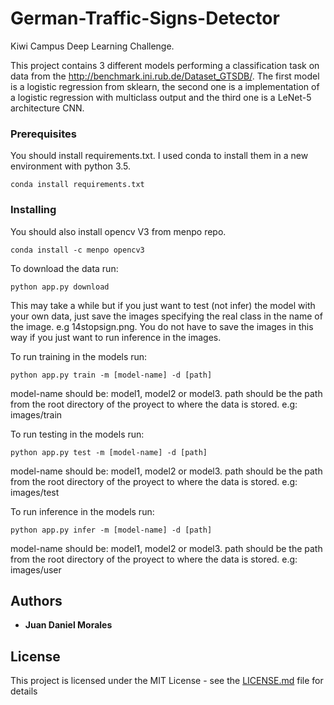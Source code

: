 # German-Traffic-Signs-Detector
Kiwi Campus Deep Learning Challenge.

This project contains 3 different models performing  a classification task on data from the http://benchmark.ini.rub.de/Dataset_GTSDB/. The first model is a logistic regression from sklearn, the second one is a implementation of a logistic regression with multiclass output and the third one is a LeNet-5 architecture CNN.

### Prerequisites

You should install requirements.txt. I used conda to install them in a new environment with python 3.5. 

```
conda install requirements.txt
```

### Installing

You should also install opencv V3 from menpo repo.

```
conda install -c menpo opencv3 
```

To download the data run: 

```
python app.py download
```

This may take a while but if you just want to test (not infer) the model with your own data, just save the images specifying the real class in the name of the image. e.g 14stopsign.png. You do not have to save the images in this way if you just want to run inference in the images.  

To run training in the models run: 

```
python app.py train -m [model-name] -d [path]
```

model-name should be: model1, model2 or model3.
path should be the path from the root directory of the proyect to where the data is stored. e.g: images/train

To run testing in the models run: 

```
python app.py test -m [model-name] -d [path]
```

model-name should be: model1, model2 or model3.
path should be the path from the root directory of the proyect to where the data is stored. e.g: images/test

To run inference in the models run: 

```
python app.py infer -m [model-name] -d [path]
```

model-name should be: model1, model2 or model3.
path should be the path from the root directory of the proyect to where the data is stored. e.g: images/user

## Authors

* **Juan Daniel Morales**

## License

This project is licensed under the MIT License - see the [LICENSE.md](LICENSE.md) file for details